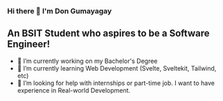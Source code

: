 ### Hi there 👋 I'm Don Gumayagay

## An BSIT Student who aspires to be a Software Engineer!

- 🔭 I’m currently working on my Bachelor's Degree
- 🌱 I’m currently learning Web Development (Svelte, Sveltekit, Tailwind, etc)
- 🤔 I’m looking for help with internships or part-time job. I want to have experience in Real-world Development.

<!--
**dongumayagay/dongumayagay** is a ✨ _special_ ✨ repository because its `README.md` (this file) appears on your GitHub profile.

Here are some ideas to get you started:

- 🔭 I’m currently working on ...
- 🌱 I’m currently learning ...
- 👯 I’m looking to collaborate on ...
- 🤔 I’m looking for help with ...
- 💬 Ask me about ...
- 📫 How to reach me: ...
- 😄 Pronouns: ...
- ⚡ Fun fact: ...
-->
